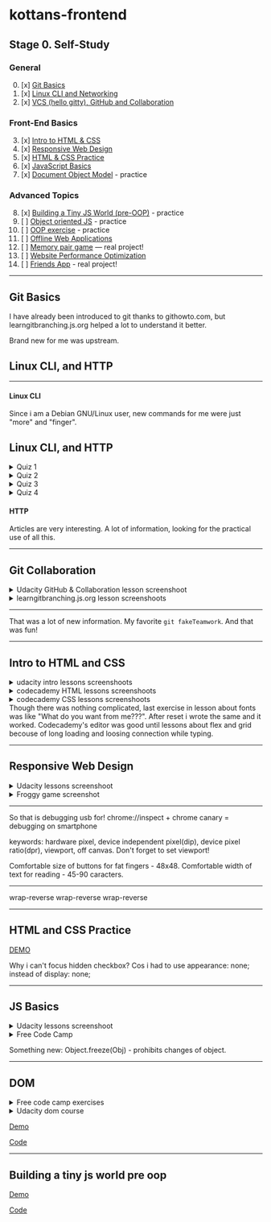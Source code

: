 # kottans-frontend

## Stage 0. Self-Study

### General

0. [x] [Git Basics](#git-basics)
1. [x] [Linux CLI and Networking](#linux-cli-and-http)
2. [x] [VCS (hello gitty), GitHub and Collaboration](#git-collaboration)

### Front-End Basics
3. [x] [Intro to HTML & CSS](#intro-to-html-and-css)
4. [x] [Responsive Web Design](#responsive-web-design)
5. [x] [HTML & CSS Practice](#html-and-css-practice)
6. [x] [JavaScript Basics](#JS-basics)
7. [x] [Document Object Model](#dom) - practice

### Advanced Topics

8. [x] [Building a Tiny JS World (pre-OOP)](#building-a-tiny-js-world-pre-oop) - practice
9. [ ] [Object oriented JS](#object-oriented-js-practice) - practice
10. [ ] [OOP exercise](#oop-exercises) - practice
11. [ ] [Offline Web Applications](#offline-web-applications)
12. [ ] [Memory pair game](#memory-pair-game) — real project!
13. [ ] [Website Performance Optimization](#website-perfomance-optimization)
14. [ ] [Friends App](#friends-app) - real project!

---

## Git Basics

I have already been introduced to git thanks to githowto.com, but learngitbranching.js.org helped a lot to understand it better.

Brand new for me was upstream.

## Linux CLI, and HTTP

---

#### Linux CLI

Since i am a Debian GNU/Linux user, new commands for me were just "more" and "finger".

## Linux CLI, and HTTP

<details>
  <summary>Quiz 1</summary>
  <img src = "./task_linux_cli/quiz1.png">
</details>
<details>
  <summary>Quiz 2</summary>
  <img src = "./task_linux_cli/quiz2.png">
</details>
<details>
  <summary>Quiz 3</summary>
  <img src = "./task_linux_cli/quiz3.png">
</details>
<details>
  <summary>Quiz 4</summary>
  <img src = "./task_linux_cli/quiz4.png">
</details>

#### HTTP

Articles are very interesting. A lot of information, looking for the practical use of all this.

---

## Git Collaboration

<details>
<summary>Udacity GitHub & Collaboration lesson screenshoot</summary>
<img src="./task_git_collaboration/udacity_git_course.png">
</details>
<details>
<summary>learngitbranching.js.org lesson screenshoots</summary>
<img src="./task_git_collaboration/git_main1.png">
<img src="./task_git_collaboration/git_main2.png">
<img src="./task_git_collaboration/git_remote.png">
</details>

---

That was a lot of new information. My favorite `git fakeTeamwork`. And that was fun!

---

## Intro to HTML and CSS

<details>
<summary>udacity intro lessons screenshoots</summary>
<img src="./task_html_css_intro/html_css_intro.png">
</details>
<details>
<summary>codecademy HTML lessons screenshoots</summary>
<img src="./task_html_css_intro/html_codecademy.png">
</details>
<details>
<summary>codecademy CSS lessons screenshoots</summary>
<img src="./task_html_css_intro/CSS_codecademy.png">
</details>
Though there was nothing complicated, last exercise in lesson about fonts was like "What do you want from me???". After reset i wrote the same and it worked. Codecademy's editor was good until lessons about flex and grid becouse of long loading and loosing connection while typing.

---

## Responsive Web Design

<details>
    <summary>Udacity lessons screenshoot</summary>
        <img src="./task_responsive_web_design/udacity_responsive_lessons.png">
</details>
<details>
    <summary>Froggy game screenshot</summary>
        <img src="./task_responsive_web_design/flex_froggy.png">
</details>

---

So that is debugging usb for! chrome://inspect + chrome canary = debugging on smartphone

keywords: hardware pixel, device independent pixel(dip), device pixel ratio(dpr), viewport, off canvas. Don't forget to set viewport!

Comfortable size of buttons for fat fingers - 48x48.
Comfortable width of text for reading - 45-90 caracters.

---

wrap-reverse wrap-reverse wrap-reverse

---

## HTML and CSS Practice

[DEMO](https://antonkottans.github.io/hooli-style-popup/)

Why i can't focus hidden checkbox? Cos i had to use 
    appearance: none; 
instead of 
    display: none;

---

## JS Basics

<details>
    <summary>Udacity lessons screenshoot</summary>
        <img src="./task_js_basics/udacity_lessons.png">
</details>
<details>
    <summary>Free Code Camp</summary>
        <img src="./task_js_basics/freecodecamp_lessons.png">
</details>

Something new: Object.freeze(Obj) - prohibits changes of object.

---

## DOM
<details>
    <summary>Free code camp exercises</summary>
        <img src="./task_js_dom/freecodecamp_14_18_exercises.png">
</details>
<details>
    <summary>Udacity dom course</summary>
        <img src="./task_js_dom/udacity_dom_course.png">
</details>

[Demo](https://antonkottans.github.io/js-dom/)

[Code](https://github.com/AntonKottans/kottans-frontend/tree/main/task_js_dom)


---

## Building a tiny js world pre oop

[Demo](https://antonkottans.github.io/a-tiny-JS-world/)

[Code](https://github.com/AntonKottans/a-tiny-JS-world/blob/populate-world/index.js)